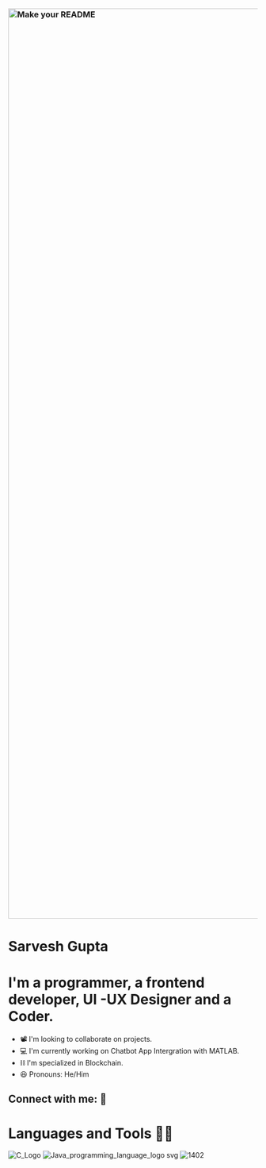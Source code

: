 
### <img width="1834" alt="Make your README" src="https://github.com/Sarvesh223/Sarvesh223/assets/92908500/f40c5ef6-4b3c-4942-ad2b-904f9dad7818">
# Sarvesh Gupta
# I'm a programmer, a frontend developer, UI -UX Designer and a Coder.
- 📽️ I'm looking to collaborate on projects.
- 💻 I'm currently working on Chatbot App Intergration with MATLAB.
- ⛓️ I'm specialized in Blockchain.
- 😆 Pronouns: He/Him

## Connect with me: 🤝

# Languages and Tools 🙇‍♂️
![C_Logo](https://github.com/Sarvesh223/Sarvesh223/assets/92908500/5a1a4ad4-3bb5-427d-a765-6e3b8707be09) ![Java_programming_language_logo svg](https://github.com/Sarvesh223/Sarvesh223/assets/92908500/e64f8812-4613-44af-9f63-473d5b4a59fc) ![1402](https://github.com/Sarvesh223/Sarvesh223/assets/92908500/b4822d4c-5afc-44e8-9c99-1f4fafe9d9a5) 



<!--
**Sarvesh223/Sarvesh223** is a ✨ _special_ ✨ repository because its `README.md` (this file) appears on your GitHub profile.

Here are some ideas to get you started:!


- 🔭 I’m currently working on ...
- 🌱 I’m currently learning ...
- 👯 I’m looking to collaborate on ...
- 🤔 I’m looking for help with ...
- 💬 Ask me about ...
- 📫 How to reach me: ...
- 😄 Pronouns: ...
- ⚡ Fun fact: ...
-->
